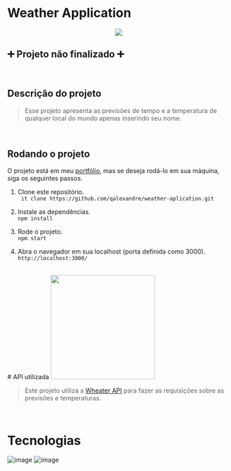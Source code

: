# Weather Application

<p align='center'> <img src='https://images.unsplash.com/photo-1561583534-09e822ba83ba?ixlib=rb-1.2.1&ixid=MnwxMjA3fDB8MHxwaG90by1wYWdlfHx8fGVufDB8fHx8&auto=format&fit=crop&w=1474&q=80'></p>

## :heavy_plus_sign: Projeto não finalizado :heavy_plus_sign:

<br>

## Descrição do projeto
>Esse projeto apresenta as previsões de tempo e a temperatura de qualquer local do mundo apenas inserindo seu nome.

<br>

## Rodando o projeto

O projeto está em meu [portfólio](link_portfólio), mas se deseja rodá-lo em sua máquina, siga os seguintes passos.

1. Clone este repositório. <br>
``` it clone https://github.com/qalexandre/weather-aplication.git``` 

2. Instale as dependências. <br>
```npm install```

3. Rode o projeto. <br>
```npm start```

4. Abra o navegador em sua localhost (porta definida como 3000).<br>
```http://localhost:3000/```
 <br>
# API utilizada
<a href='https://www.weatherapi.com/'> 
<img width='236px' src='https://blog.weatherapi.com/wp-content/uploads/2020/02/cropped-Asset-62-1.png'>
</a>
<br>


>Este projeto utiliza a [Wheater API](https://www.weatherapi.com/) para fazer as requisições sobre as previsões e temperaturas.
 <br>


# Tecnologias

![image](https://img.shields.io/badge/JavaScript-F7DF1E?style=for-the-badge&logo=javascript&logoColor=black)
![image](https://img.shields.io/badge/React-20232A?style=for-the-badge&logo=react&logoColor=61DAFB)

#